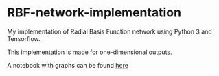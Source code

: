 # RBF-network-implementation
My implementation of Radial Basis Function network using Python 3 and Tensorflow.

This implementation is made for one-dimensional outputs.

A notebook with graphs can be found [here](https://github.com/jimkon/RBF-network-implementation/blob/master/RBF.ipynb)
